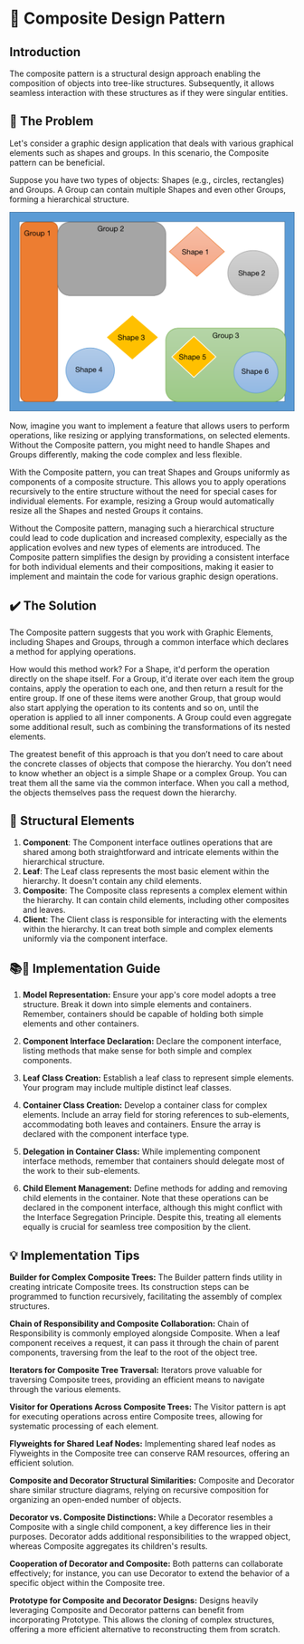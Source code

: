 #  🧩  Composite Design Pattern
## Introduction
The composite pattern is a structural design approach enabling the composition of objects into tree-like structures. Subsequently, it allows seamless interaction with these structures as if they were singular entities.
## 🚨 The Problem
Let's consider a graphic design application that deals with various graphical elements such as shapes and groups. In this scenario, the Composite pattern can be beneficial.

Suppose you have two types of objects: Shapes (e.g., circles, rectangles) and Groups. A Group can contain multiple Shapes and even other Groups, forming a hierarchical structure.

![Adapter](../../assets/composite_pattern.png)

Now, imagine you want to implement a feature that allows users to perform operations, like resizing or applying transformations, on selected elements. Without the Composite pattern, you might need to handle Shapes and Groups differently, making the code complex and less flexible.

With the Composite pattern, you can treat Shapes and Groups uniformly as components of a composite structure. This allows you to apply operations recursively to the entire structure without the need for special cases for individual elements. For example, resizing a Group would automatically resize all the Shapes and nested Groups it contains.

Without the Composite pattern, managing such a hierarchical structure could lead to code duplication and increased complexity, especially as the application evolves and new types of elements are introduced. The Composite pattern simplifies the design by providing a consistent interface for both individual elements and their compositions, making it easier to implement and maintain the code for various graphic design operations.

## ✔️ The Solution

The Composite pattern suggests that you work with Graphic Elements, including Shapes and Groups, through a common interface which declares a method for applying operations.

How would this method work? For a Shape, it'd perform the operation directly on the shape itself. For a Group, it'd iterate over each item the group contains, apply the operation to each one, and then return a result for the entire group. If one of these items were another Group, that group would also start applying the operation to its contents and so on, until the operation is applied to all inner components. A Group could even aggregate some additional result, such as combining the transformations of its nested elements.

The greatest benefit of this approach is that you don’t need to care about the concrete classes of objects that compose the hierarchy. You don’t need to know whether an object is a simple Shape or a complex Group. You can treat them all the same via the common interface. When you call a method, the objects themselves pass the request down the hierarchy.

## 🚧 Structural Elements
1. **Component**: The Component interface outlines operations that are shared among both straightforward and intricate elements within the hierarchical structure.
2. **Leaf**: The Leaf class represents the most basic element within the hierarchy. It doesn't contain any child elements.
3. **Composite**: The Composite class represents a complex element within the hierarchy. It can contain child elements, including other composites and leaves.
4. **Client**: The Client class is responsible for interacting with the elements within the hierarchy. It can treat both simple and complex elements uniformly via the component interface.

## 📚🔨 Implementation Guide
1. **Model Representation:**
Ensure your app's core model adopts a tree structure. Break it down into simple elements and containers. Remember, containers should be capable of holding both simple elements and other containers.

2. **Component Interface Declaration:**
Declare the component interface, listing methods that make sense for both simple and complex components.

3. **Leaf Class Creation:**
Establish a leaf class to represent simple elements. Your program may include multiple distinct leaf classes.

4. **Container Class Creation:**
Develop a container class for complex elements. Include an array field for storing references to sub-elements, accommodating both leaves and containers. Ensure the array is declared with the component interface type.

5. **Delegation in Container Class:**
While implementing component interface methods, remember that containers should delegate most of the work to their sub-elements.

6. **Child Element Management:**
Define methods for adding and removing child elements in the container. Note that these operations can be declared in the component interface, although this might conflict with the Interface Segregation Principle. Despite this, treating all elements equally is crucial for seamless tree composition by the client.
## 💡 Implementation Tips
**Builder for Complex Composite Trees:**
The Builder pattern finds utility in creating intricate Composite trees. Its construction steps can be programmed to function recursively, facilitating the assembly of complex structures.

**Chain of Responsibility and Composite Collaboration:**
Chain of Responsibility is commonly employed alongside Composite. When a leaf component receives a request, it can pass it through the chain of parent components, traversing from the leaf to the root of the object tree.

**Iterators for Composite Tree Traversal:**
Iterators prove valuable for traversing Composite trees, providing an efficient means to navigate through the various elements.

**Visitor for Operations Across Composite Trees:**
The Visitor pattern is apt for executing operations across entire Composite trees, allowing for systematic processing of each element.

**Flyweights for Shared Leaf Nodes:**
Implementing shared leaf nodes as Flyweights in the Composite tree can conserve RAM resources, offering an efficient solution.

**Composite and Decorator Structural Similarities:**
Composite and Decorator share similar structure diagrams, relying on recursive composition for organizing an open-ended number of objects.

**Decorator vs. Composite Distinctions:**
While a Decorator resembles a Composite with a single child component, a key difference lies in their purposes. Decorator adds additional responsibilities to the wrapped object, whereas Composite aggregates its children's results.

**Cooperation of Decorator and Composite:**
Both patterns can collaborate effectively; for instance, you can use Decorator to extend the behavior of a specific object within the Composite tree.

**Prototype for Composite and Decorator Designs:**
Designs heavily leveraging Composite and Decorator patterns can benefit from incorporating Prototype. This allows the cloning of complex structures, offering a more efficient alternative to reconstructing them from scratch.